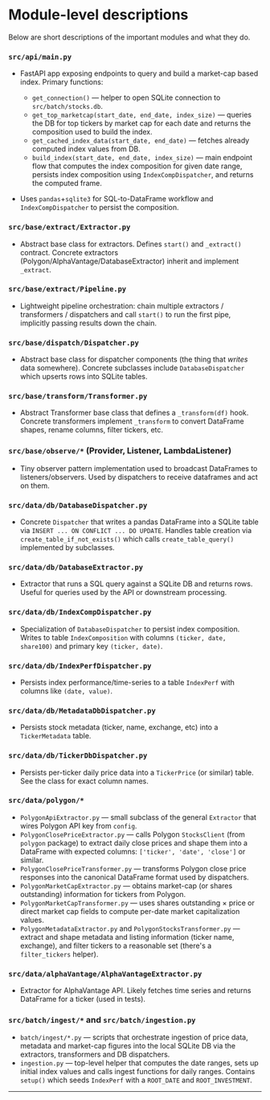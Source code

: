 # Module-level descriptions

Below are short descriptions of the important modules and what they do.

### `src/api/main.py`

* FastAPI app exposing endpoints to query and build a market-cap based index. Primary functions:

  * `get_connection()` — helper to open SQLite connection to `src/batch/stocks.db`.
  * `get_top_marketcap(start_date, end_date, index_size)` — queries the DB for top tickers by market cap for each date and returns the composition used to build the index.
  * `get_cached_index_data(start_date, end_date)` — fetches already computed index values from DB.
  * `build_index(start_date, end_date, index_size)` — main endpoint flow that computes the index composition for given date range, persists index composition using `IndexCompDispatcher`, and returns the computed frame.
* Uses `pandas`+`sqlite3` for SQL-to-DataFrame workflow and `IndexCompDispatcher` to persist the composition.

### `src/base/extract/Extractor.py`

* Abstract base class for extractors. Defines `start()` and `_extract()` contract. Concrete extractors (Polygon/AlphaVantage/DatabaseExtractor) inherit and implement `_extract`.

### `src/base/extract/Pipeline.py`

* Lightweight pipeline orchestration: chain multiple extractors / transformers / dispatchers and call `start()` to run the first pipe, implicitly passing results down the chain.

### `src/base/dispatch/Dispatcher.py`

* Abstract base class for dispatcher components (the thing that *writes* data somewhere). Concrete subclasses include `DatabaseDispatcher` which upserts rows into SQLite tables.

### `src/base/transform/Transformer.py`

* Abstract Transformer base class that defines a `_transform(df)` hook. Concrete transformers implement `_transform` to convert DataFrame shapes, rename columns, filter tickers, etc.

### `src/base/observe/*` (Provider, Listener, LambdaListener)

* Tiny observer pattern implementation used to broadcast DataFrames to listeners/observers. Used by dispatchers to receive dataframes and act on them.

### `src/data/db/DatabaseDispatcher.py`

* Concrete `Dispatcher` that writes a pandas DataFrame into a SQLite table via `INSERT ... ON CONFLICT ... DO UPDATE`. Handles table creation via `create_table_if_not_exists()` which calls `create_table_query()` implemented by subclasses.

### `src/data/db/DatabaseExtractor.py`

* Extractor that runs a SQL query against a SQLite DB and returns rows. Useful for queries used by the API or downstream processing.

### `src/data/db/IndexCompDispatcher.py`

* Specialization of `DatabaseDispatcher` to persist index composition. Writes to table `IndexComposition` with columns `(ticker, date, share100)` and primary key `(ticker, date)`.

### `src/data/db/IndexPerfDispatcher.py`

* Persists index performance/time-series to a table `IndexPerf` with columns like `(date, value)`.

### `src/data/db/MetadataDbDispatcher.py`

* Persists stock metadata (ticker, name, exchange, etc) into a `TickerMetadata` table.

### `src/data/db/TickerDbDispatcher.py`

* Persists per-ticker daily price data into a `TickerPrice` (or similar) table. See the class for exact column names.

### `src/data/polygon/*`

* `PolygonApiExtractor.py` — small subclass of the general `Extractor` that wires Polygon API key from `config`.
* `PolygonClosePriceExtractor.py` — calls Polygon `StocksClient` (from `polygon` package) to extract daily close prices and shape them into a DataFrame with expected columns: `['ticker', 'date', 'close']` or similar.
* `PolygonClosePriceTransformer.py` — transforms Polygon close price responses into the canonical DataFrame format used by dispatchers.
* `PolygonMarketCapExtractor.py` — obtains market-cap (or shares outstanding) information for tickers from Polygon.
* `PolygonMarketCapTransformer.py` — uses shares outstanding × price or direct market cap fields to compute per-date market capitalization values.
* `PolygonMetadataExtractor.py` and `PolygonStocksTransformer.py` — extract and shape metadata and listing information (ticker name, exchange), and filter tickers to a reasonable set (there's a `filter_tickers` helper).

### `src/data/alphaVantage/AlphaVantageExtractor.py`

* Extractor for AlphaVantage API. Likely fetches time series and returns DataFrame for a ticker (used in tests).

### `src/batch/ingest/*` and `src/batch/ingestion.py`

* `batch/ingest/*.py` — scripts that orchestrate ingestion of price data, metadata and market-cap figures into the local SQLite DB via the extractors, transformers and DB dispatchers.
* `ingestion.py` — top-level helper that computes the date ranges, sets up initial index values and calls ingest functions for daily ranges. Contains `setup()` which seeds `IndexPerf` with a `ROOT_DATE` and `ROOT_INVESTMENT`.

---
